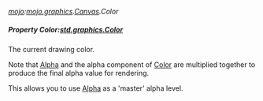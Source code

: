 _[mojo](../../modules/mojo/mojo-module.md):[mojo.graphics](../../modules/mojo/mojo-graphics.md).[Canvas](../../modules/mojo/mojo-graphics-canvas.md).Color_
##### Property Color:[std.graphics.Color](../../modules/std/std-graphics-color.md)
The current drawing color.

Note that [Alpha](mojo-graphics-canvas-alpha.md) and the alpha component of [Color](mojo-graphics-canvas-color.md) are multiplied together to produce the final alpha value for rendering.

This allows you to use [Alpha](mojo-graphics-canvas-alpha.md) as a 'master' alpha level.
